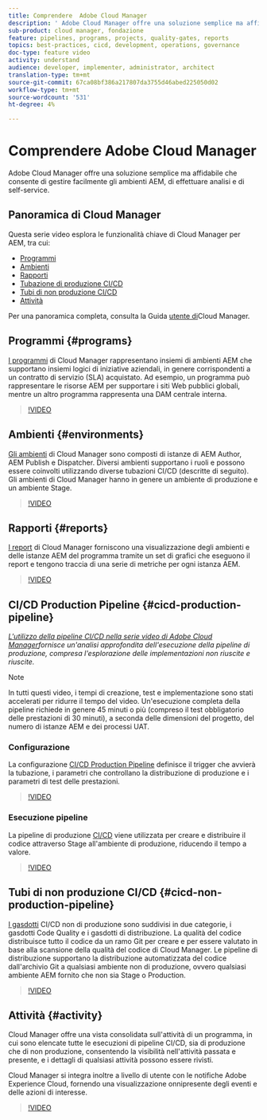 ```yaml
---
title: Comprendere  Adobe Cloud Manager
description: ' Adobe Cloud Manager offre una soluzione semplice ma affidabile che consente di gestire facilmente gli ambienti AEM, di effettuare analisi e di self-service.'
sub-product: cloud manager, fondazione
feature: pipelines, programs, projects, quality-gates, reports
topics: best-practices, cicd, development, operations, governance
doc-type: feature video
activity: understand
audience: developer, implementer, administrator, architect
translation-type: tm+mt
source-git-commit: 67ca08bf386a217807da3755d46abed225050d02
workflow-type: tm+mt
source-wordcount: '531'
ht-degree: 4%

---
```



# Comprendere  Adobe Cloud Manager

 Adobe Cloud Manager offre una soluzione semplice ma affidabile che consente di gestire facilmente gli ambienti AEM, di effettuare analisi e di self-service.

## Panoramica di Cloud Manager

Questa serie video esplora le funzionalità chiave di Cloud Manager per AEM, tra cui:

* [Programmi](#programs)
* [Ambienti](#environments)
* [Rapporti](#reports)
* [Tubazione di produzione CI/CD](#cicd-production-pipeline)
* [Tubi di non produzione CI/CD](#cicd-non-production-pipeline)
* [Attività](#activity)

Per una panoramica completa, consulta la Guida [utente di](https://docs.adobe.com/content/help/it-IT/experience-manager-cloud-manager/using/introduction-to-cloud-manager.html)Cloud Manager.

## Programmi {#programs}

[I programmi](https://docs.adobe.com/content/help/it-IT/experience-manager-cloud-manager/using/getting-started/setting-up-program.html) di Cloud Manager rappresentano insiemi di ambienti AEM che supportano insiemi logici di iniziative aziendali, in genere corrispondenti a un contratto di servizio (SLA) acquistato. Ad esempio, un programma può rappresentare le risorse AEM per supportare i siti Web pubblici globali, mentre un altro programma rappresenta una DAM centrale interna.

>[!VIDEO](https://video.tv.adobe.com/v/26313/?quality=12&learn=on)

## Ambienti {#environments}

[Gli ambienti](https://docs.adobe.com/content/help/en/experience-manager-cloud-manager/using/how-to-use/manage-your-environment.html) di Cloud Manager sono composti di istanze di AEM Author, AEM Publish e Dispatcher. Diversi ambienti supportano i ruoli e possono essere coinvolti utilizzando diverse tubazioni CI/CD (descritte di seguito). Gli ambienti di Cloud Manager hanno in genere un ambiente di produzione e un ambiente Stage.

>[!VIDEO](https://video.tv.adobe.com/v/26318/?quality=12&learn=on)

## Rapporti {#reports}

[I report](https://docs.adobe.com/content/help/en/experience-manager-cloud-manager/using/how-to-use/monitor-your-environments.html) di Cloud Manager forniscono una visualizzazione degli ambienti e delle istanze AEM del programma tramite un set di grafici che eseguono il report e tengono traccia di una serie di metriche per ogni istanza AEM.

>[!VIDEO](https://video.tv.adobe.com/v/26315/?quality=12&learn=on)

## CI/CD Production Pipeline {#cicd-production-pipeline}

*[L&#39;utilizzo della pipeline CI/CD nella  serie video di Adobe Cloud Manager](./use-the-cicd-pipeline-in-cloud-manager-for-aem.md)fornisce un&#39;analisi approfondita dell&#39;esecuzione della pipeline di produzione, compresa l&#39;esplorazione delle implementazioni non riuscite e riuscite.*

>[!NOTE]
>
> In tutti questi video, i tempi di creazione, test e implementazione sono stati accelerati per ridurre il tempo del video. Un&#39;esecuzione completa della pipeline richiede in genere 45 minuti o più (compreso il test obbligatorio delle prestazioni di 30 minuti), a seconda delle dimensioni del progetto, del numero di istanze AEM e dei processi UAT.

### Configurazione

La configurazione [CI/CD Production Pipeline](https://docs.adobe.com/content/help/en/experience-manager-cloud-manager/using/how-to-use/configuring-pipeline.html) definisce il trigger che avvierà la tubazione, i parametri che controllano la distribuzione di produzione e i parametri di test delle prestazioni.

>[!VIDEO](https://video.tv.adobe.com/v/26314/?quality=12&learn=on)

### Esecuzione pipeline

La pipeline di produzione [CI/CD](https://docs.adobe.com/content/help/en/experience-manager-cloud-manager/using/how-to-use/deploying-code.html) viene utilizzata per creare e distribuire il codice attraverso Stage all&#39;ambiente di produzione, riducendo il tempo a valore.

>[!VIDEO](https://video.tv.adobe.com/v/26317/?quality=12&learn=on)

## Tubi di non produzione CI/CD {#cicd-non-production-pipeline}

[I gasdotti](https://docs.adobe.com/content/help/en/experience-manager-cloud-manager/using/how-to-use/configuring-pipeline.html#non-production--code-quality-only-pipelines) CI/CD non di produzione sono suddivisi in due categorie, i gasdotti Code Quality e i gasdotti di distribuzione. La qualità del codice distribuisce tutto il codice da un ramo Git per creare e per essere valutato in base alla scansione della qualità del codice di Cloud Manager. Le pipeline di distribuzione supportano la distribuzione automatizzata del codice dall&#39;archivio Git a qualsiasi ambiente non di produzione, ovvero qualsiasi ambiente AEM fornito che non sia Stage o Production.

>[!VIDEO](https://video.tv.adobe.com/v/26316/?quality=12&learn=on)

## Attività {#activity}

Cloud Manager offre una vista consolidata sull&#39;attività di un programma, in cui sono elencate tutte le esecuzioni di pipeline CI/CD, sia di produzione che di non produzione, consentendo la visibilità nell&#39;attività passata e presente, e i dettagli di qualsiasi attività possono essere rivisti.

Cloud Manager si integra inoltre a livello di utente con le notifiche [](https://docs.adobe.com/content/help/en/experience-manager-cloud-manager/using/how-to-use/notifications.html)Adobe Experience Cloud, fornendo una visualizzazione onnipresente degli eventi e delle azioni di interesse.

>[!VIDEO](https://video.tv.adobe.com/v/26319/?quality=12&learn=on)
